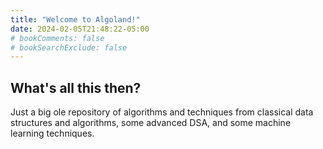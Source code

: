 ```yaml
---
title: "Welcome to Algoland!"
date: 2024-02-05T21:48:22-05:00
# bookComments: false
# bookSearchExclude: false
---
```


## What's all this then?

Just a big ole repository of algorithms and techniques from classical data structures and algorithms, some advanced DSA, and some machine learning techniques.
